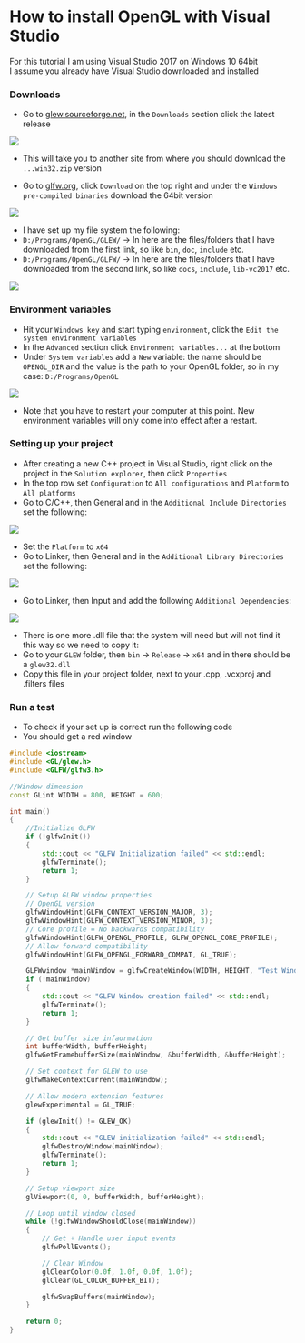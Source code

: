 # How to install OpenGL with Visual Studio

For this tutorial I am using Visual Studio 2017 on Windows 10 64bit<br/>
I assume you already have Visual Studio downloaded and installed

### Downloads

- Go to [glew.sourceforge.net](http://glew.sourceforge.net/), in the `Downloads` section click the latest release

![](images/1.png)

- This will take you to another site from where you should download the `...win32.zip` version

- Go to [glfw.org](https://www.glfw.org/), click `Download` on the top right and under the `Windows pre-compiled binaries` download the 64bit version

![](images/2.png)

- I have set up my file system the following:
- `D:/Programs/OpenGL/GLEW/` -> In here are the files/folders that I have downloaded from the first link, so like `bin`, `doc`, `include` etc.
- `D:/Programs/OpenGL/GLFW/` -> In here are the files/folders that I have downloaded from the second link, so like `docs`, `include`, `lib-vc2017` etc.

![](images/3.png)

### Environment variables

- Hit your `Windows key` and start typing `environment`, click the `Edit the system environment variables`
- In the `Advanced` section click `Environment variables...` at the bottom
- Under `System variables` add a `New` variable: the name should be `OPENGL_DIR` and the value is the path to your OpenGL folder, so in my case: `D:/Programs/OpenGL`

![](images/4.png)

- Note that you have to restart your computer at this point. New environment variables will only come into effect after a restart.

### Setting up your project

- After creating a new C++ project in Visual Studio, right click on the project in the `Solution explorer`, then click `Properties`
- In the top row set `Configuration` to `All configurations` and `Platform` to `All platforms`
- Go to C/C++, then General and in the `Additional Include Directories` set the following:

![](images/5.png)

- Set the `Platform` to `x64`
- Go to Linker, then General and in the `Additional Library Directories` set the following:

![](images/6.png)

- Go to Linker, then Input and add the following `Additional Dependencies`:

![](images/7.png)

- There is one more .dll file that the system will need but will not find it this way so we need to copy it:
- Go to your `GLEW` folder, then `bin` -> `Release` -> `x64` and in there should be a `glew32.dll`
- Copy this file in your project folder, next to your .cpp, .vcxproj and .filters files

### Run a test

- To check if your set up is correct run the following code
- You should get a red window

```C++
#include <iostream>
#include <GL/glew.h>
#include <GLFW/glfw3.h>

//Window dimension
const GLint WIDTH = 800, HEIGHT = 600;

int main()
{
    //Initialize GLFW
    if (!glfwInit())
    {
        std::cout << "GLFW Initialization failed" << std::endl;
        glfwTerminate();
        return 1;
    }

    // Setup GLFW window properties
    // OpenGL version
    glfwWindowHint(GLFW_CONTEXT_VERSION_MAJOR, 3);
    glfwWindowHint(GLFW_CONTEXT_VERSION_MINOR, 3);
    // Core profile = No backwards compatibility
    glfwWindowHint(GLFW_OPENGL_PROFILE, GLFW_OPENGL_CORE_PROFILE);
    // Allow forward compatibility
    glfwWindowHint(GLFW_OPENGL_FORWARD_COMPAT, GL_TRUE);

    GLFWwindow *mainWindow = glfwCreateWindow(WIDTH, HEIGHT, "Test Window", NULL, NULL);
    if (!mainWindow)
    {
        std::cout << "GLFW Window creation failed" << std::endl;
        glfwTerminate();
        return 1;
    }

    // Get buffer size infaormation
    int bufferWidth, bufferHeight;
    glfwGetFramebufferSize(mainWindow, &bufferWidth, &bufferHeight);

    // Set context for GLEW to use
    glfwMakeContextCurrent(mainWindow);

    // Allow modern extension features
    glewExperimental = GL_TRUE;

    if (glewInit() != GLEW_OK)
    {
        std::cout << "GLEW initialization failed" << std::endl;
        glfwDestroyWindow(mainWindow);
        glfwTerminate();
        return 1;
    }

    // Setup viewport size
    glViewport(0, 0, bufferWidth, bufferHeight);

    // Loop until window closed
    while (!glfwWindowShouldClose(mainWindow))
    {
        // Get + Handle user input events
        glfwPollEvents();

        // Clear Window
        glClearColor(0.0f, 1.0f, 0.0f, 1.0f);
        glClear(GL_COLOR_BUFFER_BIT);

        glfwSwapBuffers(mainWindow);
    }

    return 0;
}
```
